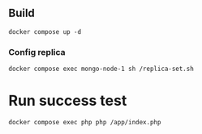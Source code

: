 ## Build

```shell
docker compose up -d
```

### Config replica

```shell
docker compose exec mongo-node-1 sh /replica-set.sh
```

# Run success test

```shell
docker compose exec php php /app/index.php
```